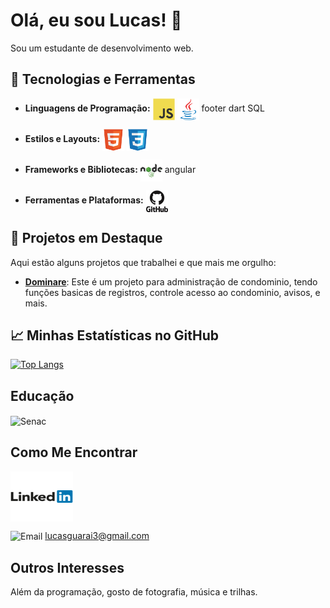 # Olá, eu sou Lucas! 👋

Sou um estudante de desenvolvimento web.

## 🚀 Tecnologias e Ferramentas
- **Linguagens de Programação:**
  <img align="center" alt="JavaScript" height="35" width="35" src="https://github.com/devicons/devicon/blob/6910f0503efdd315c8f9b858234310c06e04d9c0/icons/javascript/javascript-original.svg">
  <img align="center" alt="Java" height="35" width="35" src="https://github.com/devicons/devicon/blob/6910f0503efdd315c8f9b858234310c06e04d9c0/icons/java/java-original.svg">
  footer
  dart
  SQL

- **Estilos e Layouts:**
  <img align="center" alt="HTML 5" height="35" width="35" src="https://github.com/devicons/devicon/blob/6910f0503efdd315c8f9b858234310c06e04d9c0/icons/html5/html5-original.svg">
  <img align="center" alt="CSS" height="35" width="35" src="https://github.com/devicons/devicon/blob/6910f0503efdd315c8f9b858234310c06e04d9c0/icons/css3/css3-original.svg">

- **Frameworks e Bibliotecas:**
  <img align="center" alt="Node js" height="35" width="35" src="https://github.com/devicons/devicon/blob/6910f0503efdd315c8f9b858234310c06e04d9c0/icons/nodejs/nodejs-original-wordmark.svg">
  angular
  
- **Ferramentas e Plataformas:**
  <img align="center" alt="Git" height="35" width="35" src="https://github.com/devicons/devicon/blob/6910f0503efdd315c8f9b858234310c06e04d9c0/icons/github/github-original-wordmark.svg">

## 📝 Projetos em Destaque
Aqui estão alguns projetos que trabalhei e que mais me orgulho:
- **[Dominare](https://github.com/Traexxx/Dominare.git)**: Este é um projeto para administração de condominio, tendo funções basicas de registros, controle acesso ao condominio, avisos, e mais.

## 📈 Minhas Estatísticas no GitHub
[![Top Langs](https://github-readme-stats.vercel.app/api/top-langs/?traexxx&layout=compact)](https://github.com/traexxx)

## Educação
<img align="center" alt="Senac" height="45" width="55" src="https://github.com/user-attachments/assets/4a1759da-1a8c-41ac-b527-98cfb3f0bc77">


## Como Me Encontrar

<a href="https://www.linkedin.com/in/lucas-weslley-3b7b57229/" targe=_blanck><img align="center" alt="Linkedin" height="80" width="100" src="https://github.com/devicons/devicon/blob/6910f0503efdd315c8f9b858234310c06e04d9c0/icons/linkedin/linkedin-original-wordmark.svg"></a>

<img align="center" alt="Email" height="35" width="35" src="https://github.com/user-attachments/assets/61ac4021-256d-4208-b7bf-647d77db4b44"> lucasguarai3@gmail.com


## Outros Interesses
Além da programação, gosto de fotografia, música e trilhas.
